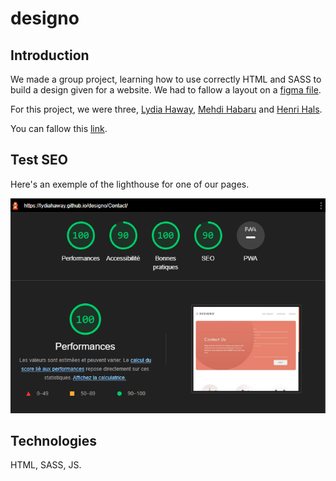 # designo

## Introduction

We made a group project, learning how to use correctly HTML and SASS to build a design given for a website. We had to fallow a layout on a [figma file](https://www.figma.com/file/l95gv4piXhWCegSRZIXe3y/designo-becode?node-id=0%3A1).

For this project, we were three, [Lydia Haway](https://github.com/LydiaHaway), [Mehdi Habaru](https://github.com/Mirodeon) and [Henri Hals](https://github.com/henrihals).

You can fallow this [link](https://lydiahaway.github.io/designo/).

## Test SEO

Here's an exemple of the lighthouse for one of our pages.

![SEO](./src/img/ReadMe--SEO.png)

## Technologies

HTML, SASS, JS.
